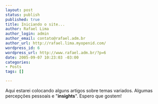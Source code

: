```yaml
--- 
layout: post
status: publish
published: true
title: Iniciando o site...
author: Rafael Lima
author_login: admin
author_email: contato@rafael.adm.br
author_url: http://rafael.lima.myopenid.com/
wordpress_id: 6
wordpress_url: http://www.rafael.adm.br/?p=6
date: 2005-09-07 10:23:03 -03:00
categories: 
- Posts
tags: []

---
```

Aqui estarei colocando alguns artigos sobre temas variados. Algumas percep&ccedil;&otilde;es pessoais e "<span style="font-weight: bold">insights</span>". Espero que gostem!
